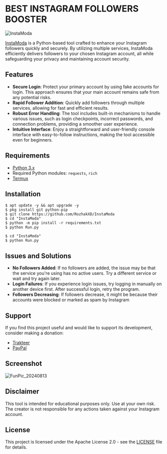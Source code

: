 # BEST INSTAGRAM FOLLOWERS BOOSTER

![InstaModa](https://github.com/user-attachments/assets/b7273482-91a2-4ce5-af4a-747c4f36a36b)

[InstaModa](https://github.com/RozhakXD/InstaModa) is a Python-based tool crafted to enhance your Instagram followers quickly and securely. By utilizing multiple services, InstaModa efficiently delivers followers to your chosen Instagram account, all while safeguarding your privacy and maintaining account security.

## Features
- **Secure Login**: Protect your primary account by using fake accounts for login. This approach ensures that your main account remains safe from any potential risks.
- **Rapid Follower Addition**: Quickly add followers through multiple services, allowing for fast and efficient results.
- **Robust Error Handling**: The tool includes built-in mechanisms to handle various issues, such as login checkpoints, incorrect passwords, and connection problems, providing a smoother user experience.
- **Intuitive Interface**: Enjoy a straightforward and user-friendly console interface with easy-to-follow instructions, making the tool accessible even for beginners.

## Requirements
- [Python 3.x](https://www.microsoft.com/store/productId/9NRWMJP3717K?ocid=pdpshare)
- Required Python modules: `requests`, `rich`
- [Termux](https://f-droid.org/repo/com.termux_1020.apk)

## Installation
```
$ apt update -y && apt upgrade -y
$ pkg install git python-pip
$ git clone https://github.com/RozhakXD/InstaModa
$ cd "InstaModa"
$ python -m pip install -r requirements.txt
$ python Run.py
```

```
$ cd "InstaModa"
$ python Run.py
```

## Issues and Solutions
- **No Followers Added**: If no followers are added, the issue may be that the service you're using has no active users. Try a different service or wait and try again later.
- **Login Failures**: If you experience login issues, try logging in manually on another device first. After successful login, retry the program.
- **Followers Decreasing**: If followers decrease, it might be because their accounts were blocked or marked as spam by Instagram

## Support
If you find this project useful and would like to support its development, consider making a donation:

- [Trakteer](https://trakteer.id/rozhak_official/tip)
- [PayPal](https://paypal.me/rozhak9)

## Screenshot
![FunPic_20240813](https://github.com/user-attachments/assets/28b49a03-0500-46c6-b273-c3d0170ecdab)

## Disclaimer
This tool is intended for educational purposes only. Use at your own risk. The creator is not responsible for any actions taken against your Instagram account.

## License
This project is licensed under the Apache License 2.0 - see the [LICENSE](https://github.com/RozhakXD/InstaModa?tab=Apache-2.0-1-ov-file) file for details.
